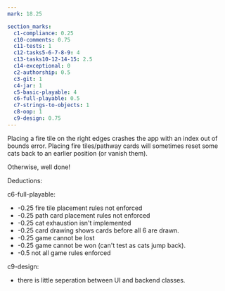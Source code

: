 ```yaml
---
mark: 18.25

section_marks:
  c1-compliance: 0.25
  c10-comments: 0.75
  c11-tests: 1
  c12-tasks5-6-7-8-9: 4
  c13-tasks10-12-14-15: 2.5
  c14-exceptional: 0
  c2-authorship: 0.5
  c3-git: 1
  c4-jar: 1
  c5-basic-playable: 4
  c6-full-playable: 0.5
  c7-strings-to-objects: 1
  c8-oop: 1
  c9-design: 0.75
---
```


Placing a fire tile on the right edges crashes the app with an index out of bounds error.
Placing fire tiles/pathway cards will sometimes reset some cats back to an earlier position (or vanish them).

Otherwise, well done!

Deductions:

c6-full-playable:
  * -0.25 fire tile placement rules not enforced
  * -0.25 path card placement rules not enforced
  * -0.25 cat exhaustion isn't implemented
  * -0.25 card drawing shows cards before all 6 are drawn.
  * -0.25 game cannot be lost
  * -0.25 game cannot be won (can't test as cats jump back).
  * -0.5 not all game rules enforced

c9-design:
  * there is little seperation between UI and backend classes.




